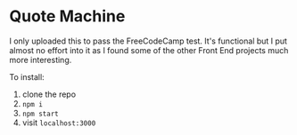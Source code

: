 # Quote Machine

I only uploaded this to pass the FreeCodeCamp test. It's functional but I put almost no effort into it as I found some of the other Front End projects much more interesting.

To install:
1. clone the repo
2. `npm i`
3. `npm start`
4. visit `localhost:3000`